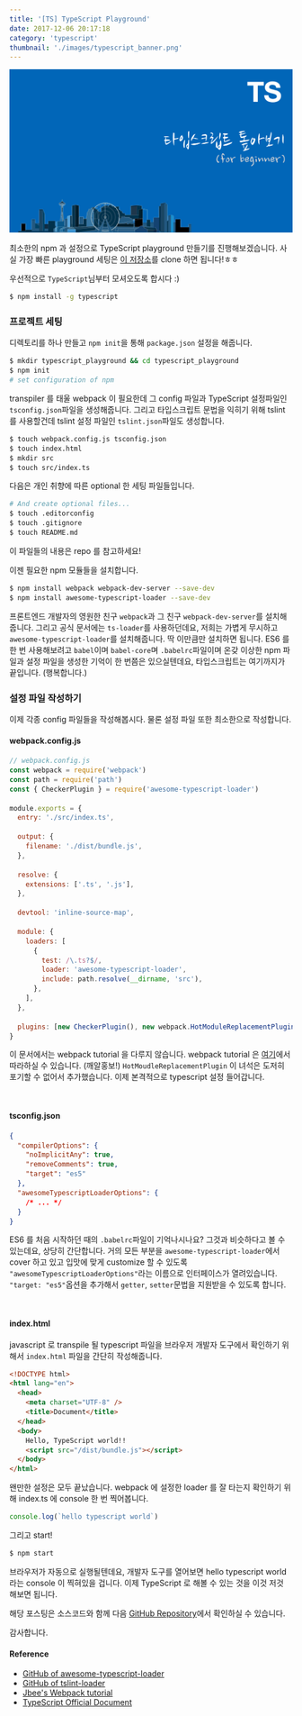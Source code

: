 ```yaml
---
title: '[TS] TypeScript Playground'
date: 2017-12-06 20:17:18
category: 'typescript'
thumbnail: './images/typescript_banner.png'
---
```


![typescript_banner](./images/typescript_banner.png)

최소한의 npm 과 설정으로 TypeScript playground 만들기를 진행해보겠습니다. 사실 가장 빠른 playground 세팅은 [이 저장소](https://github.com/JaeYeopHan/typescript_playground)를 clone 하면 됩니다!ㅎㅎ

우선적으로 `TypeScript`님부터 모셔오도록 합시다 :)

```sh
$ npm install -g typescript
```

### 프로젝트 세팅

디렉토리를 하나 만들고 `npm init`을 통해 `package.json` 설정을 해줍니다.

```sh
$ mkdir typescript_playground && cd typescript_playground
$ npm init
# set configuration of npm
```

transpiler 를 태울 webpack 이 필요한데 그 config 파일과 TypeScript 설정파일인 `tsconfig.json`파일을 생성해줍니다. 그리고 타입스크립트 문법을 익히기 위해 tslint 를 사용할건데 tslint 설정 파일인 `tslint.json`파일도 생성합니다.

```sh
$ touch webpack.config.js tsconfig.json
$ touch index.html
$ mkdir src
$ touch src/index.ts
```

다음은 개인 취향에 따른 optional 한 세팅 파일들입니다.

```sh
# And create optional files...
$ touch .editorconfig
$ touch .gitignore
$ touch README.md
```

이 파일들의 내용은 repo 를 참고하세요!

이젠 필요한 npm 모듈들을 설치합니다.

```sh
$ npm install webpack webpack-dev-server --save-dev
$ npm install awesome-typescript-loader --save-dev
```

프론트엔드 개발자의 영원한 친구 `webpack`과 그 친구 `webpack-dev-server`를 설치해줍니다. 그리고 공식 문서에는 `ts-loader`를 사용하던데요, 저희는 가볍게 무시하고 `awesome-typescript-loader`를 설치해줍니다. 딱 이만큼만 설치하면 됩니다. ES6 를 한 번 사용해보려고 `babel`이며 `babel-core`며 `.babelrc`파일이며 온갖 이상한 npm 파일과 설정 파일을 생성한 기억이 한 번쯤은 있으실텐데요, 타입스크립트는 여기까지가 끝입니다. (행복합니다.)

### 설정 파일 작성하기

이제 각종 config 파일들을 작성해봅시다. 물론 설정 파일 또한 최소한으로 작성합니다.

#### webpack.config.js

```js
// webpack.config.js
const webpack = require('webpack')
const path = require('path')
const { CheckerPlugin } = require('awesome-typescript-loader')

module.exports = {
  entry: './src/index.ts',

  output: {
    filename: './dist/bundle.js',
  },

  resolve: {
    extensions: ['.ts', '.js'],
  },

  devtool: 'inline-source-map',

  module: {
    loaders: [
      {
        test: /\.ts?$/,
        loader: 'awesome-typescript-loader',
        include: path.resolve(__dirname, 'src'),
      },
    ],
  },

  plugins: [new CheckerPlugin(), new webpack.HotModuleReplacementPlugin()],
}
```

이 문서에서는 webpack tutorial 을 다루지 않습니다. webpack tutorial 은 [여기](https://github.com/JaeYeopHan/webpack2_tutorial)에서 따라하실 수 있습니다. (깨알홍보!) `HotMoudleReplacementPlugin` 이 녀석은 도저히 포기할 수 없어서 추가했습니다. 이제 본격적으로 typescript 설정 들어갑니다.

</br>

#### tsconfig.json

```json
{
  "compilerOptions": {
    "noImplicitAny": true,
    "removeComments": true,
    "target": "es5"
  },
  "awesomeTypescriptLoaderOptions": {
    /* ... */
  }
}
```

ES6 를 처음 시작하던 때의 `.babelrc`파일이 기억나시나요? 그것과 비슷하다고 볼 수 있는데요, 상당히 간단합니다. 거의 모든 부분을 `awesome-typescript-loader`에서 cover 하고 있고 입맛에 맞게 customize 할 수 있도록 `"awesomeTypescriptLoaderOptions"`라는 이름으로 인터페이스가 열려있습니다. `"target: "es5"`옵션을 추가해서 `getter`, `setter`문법을 지원받을 수 있도록 합니다.

</br>

#### index.html

javascript 로 transpile 될 typescript 파일을 브라우저 개발자 도구에서 확인하기 위해서 `index.html` 파일을 간단히 작성해줍니다.

```html
<!DOCTYPE html>
<html lang="en">
  <head>
    <meta charset="UTF-8" />
    <title>Document</title>
  </head>
  <body>
    Hello, TypeScript world!!
    <script src="/dist/bundle.js"></script>
  </body>
</html>
```

왠만한 설정은 모두 끝났습니다. webpack 에 설정한 loader 를 잘 타는지 확인하기 위해 index.ts 에 console 한 번 찍어봅니다.

```ts
console.log(`hello typescript world`)
```

그리고 start!

```sh
$ npm start
```

브라우저가 자동으로 실행될텐데요, 개발자 도구를 열어보면 hello typescript world 라는 console 이 찍혀있을 겁니다. 이제 TypeScript 로 해볼 수 있는 것을 이것 저것 해보면 됩니다.

해당 포스팅은 소스코드와 함께 다음 [GitHub Repository](https://github.com/JaeYeopHan/typescript_playground)에서 확인하실 수 있습니다.

감사합니다.

#### Reference

- [GitHub of awesome-typescript-loader](https://github.com/s-panferov/awesome-typescript-loader)
- [GitHub of tslint-loader](https://github.com/wbuchwalter/tslint-loader)
- [Jbee's Webpack tutorial](https://github.com/JaeYeopHan/webpack2_tutorial)
- [TypeScript Official Document](https://www.typescriptlang.org/docs/handbook/basic-types.html)
